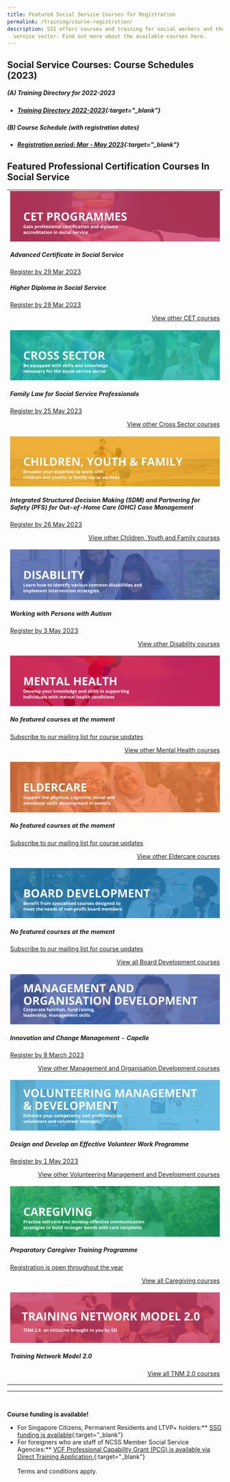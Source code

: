 ```yaml
---
title: Featured Social Service Courses for Registration
permalink: /training/course-registration/
description: SSI offers courses and training for social workers and the social
  service sector. Find out more about the available courses here.
---
```

## Social Service Courses: Course Schedules (2023)

##### **(A) Training Directory for 2022-2023**
* ##### [Training Directory 2022-2023](/files/Files%20for%20Learners/FY22-Training-Directory-updated-1Sept22.pdf){:target="_blank"} 

##### **(B) Course Schedule (with registration dates)** <br>
* ##### [Registration period: Mar - May 2023](/files/Files%20for%20Learners/Monthly%20Featured%20Courses%20-%20Mar%20to%20May.pdf){:target="_blank"}

## Featured Professional Certification Courses In Social Service

<table>
	<tbody><tr><td><a href="https://www.ssi.gov.sg/training/cet-programmes/" target="\_blank"><img src="/images/training/cet-v2.png" alt="Continuing Education & Training (CET) Courses"></a><h5>Advanced Certificate in Social Service</h5><a href="https://www.ssi.gov.sg/training/cet-programmes/advanced-certificate-in-social-service/" target="\_blank">Register by 29 Mar 2023</a><h5>Higher Diploma in Social Service</h5><a href="https://www.ssi.gov.sg/training/cet-programmes/higher-diploma-in-social-service/" target="\_blank">Register by 29 Mar 2023</a><p></p><p style="text-align: right;"><a href="https://www.ssi.gov.sg/training/cet-programmes/" target="\_blank">View other CET courses</a></p></td>
		
</tr><tr> <td><a href="https://www.ssi.gov.sg/training/cross-sector/" target="\_blank"><img src="/images/training/cross-sector-v2.png" alt="Counselling, Motivational Interviewing & Behaviour Therapy Courses"></a><h5>Family Law for Social Service Professionals</h5><a href="https://iltms.ssi.gov.sg/registration/#/Course?coursecode=NLAW5089" target="\_blank">Register by 25 May 2023</a><p></p><p style="text-align: right;"><a href="https://www.ssi.gov.sg/training/cross-sector/" target="\_blank">View other Cross Sector courses</a></p></td>
		
</tr><tr> <td><a href="https://www.ssi.gov.sg/training/cyandf" target="\_blank"><img src="/images/training/cyf-v2.png" alt="Children & Youth Development, Family Therapy / Family Violence Courses: Equip volunteers with skills to work with children, youth and families."></a><h5>Integrated Structured Decision Making (SDM) and Partnering for Safety (PFS) for Out-of-Home Care (OHC) Case Management</h5><a href="https://iltms.ssi.gov.sg/registration/#/Course?coursecode=SCYF485" target="\_blank">Register by 26 May 2023</a><p></p><p style="text-align: right;"><a href="https://www.ssi.gov.sg/training/cyandf/" target="\_blank">View other Children, Youth and Family courses</a></p></td>

</tr><tr> <td><a href="https://www.ssi.gov.sg/training/disability/" target="\_blank"><img src="/images/training/disability-v2.png" alt="Disability Care / Special Needs Courses"></a><h5>Working with Persons with Autism</h5><a href="https://iltms.ssi.gov.sg/registration/#/Course?coursecode=SDIS87" target="\_blank">Register by 3 May 2023 </a><p></p><p style="text-align: right;"><a href="https://www.ssi.gov.sg/training/disability/" target="\_blank">View other Disability courses</a></p></td>

</tr><tr> <td><a href="https://www.ssi.gov.sg/training/mental-health/" target="\_blank"><img src="/images/training/mental-health-v2.png" alt="Mental Health Conditions & Recovery Courses"></a><h5>No featured courses at the moment</h5><a href="https://www.ssi.gov.sg/about-us/mailing-list/" target="\_blank">Subscribe to our mailing list for course updates </a><p style="text-align: right;"><a href="https://www.ssi.gov.sg/training/mental-health" target="\_blank">View other Mental Health courses</a></p></td>

</tr><tr> <td><a href="https://www.ssi.gov.sg/training/eldercare/" target="\_blank"><img src="/images/training/eldercare-v2.png" alt="Caring and communicating with dementia and senior persons courses"></a><h5>No featured courses at the moment</h5><a href="https://www.ssi.gov.sg/about-us/mailing-list/" target="\_blank">Subscribe to our mailing list for course updates </a><p></p><p style="text-align: right;"><a href="https://www.ssi.gov.sg/training/eldercare/" target="\_blank">View other Eldercare courses</a></p></td>

</tr><tr> <td><a href="https://www.ssi.gov.sg/training/board-development/" target="\_blank"><img src="/images/training/board-v2.png" alt="Board Development Courses"></a><h5>No featured courses at the moment</h5><a href="https://www.ssi.gov.sg/about-us/mailing-list/" target="\_blank">Subscribe to our mailing list for course updates</a><p style="text-align: right;"><a href="https://www.ssi.gov.sg/training/board-development/" target="\_blank">View all Board Development courses</a></p></td>
	
</tr><tr> <td><a href="https://www.ssi.gov.sg/training/management-and-organisation-development/" target="\_blank"><img src="/images/training/mod-v2.png" alt="Social Service / Nonprofit Leadership and Management Training Course"></a><h5>Innovation and Change Management - Capelle</h5><a href="https://www.capelleconsulting.com/innovation-and-change-management-sfw-synchronous-e-learning/" target="\_blank">Register by 8 March 2023</a><p></p><p style="text-align: right;"><a href="https://www.ssi.gov.sg/training/management-and-organisation-development/" target="\_blank">View other Management and Organisation Development courses</a></p></td>

</tr><tr> <td><a href="https://www.ssi.gov.sg/training/volunteer-development-and-management/" target="\_blank"><img src="/images/training/volunteer-v2.png" alt="Equip volunteers with knowledge, develop volunteer management capabilities"></a><h5>Design and Develop an Effective Volunteer Work Programme</h5><a href="https://iltms.ssi.gov.sg/registration/#/Course?coursecode=NVOL5809" target="\_blank">Register by 1 May 2023</a><p></p><p style="text-align: right;"><a href="https://www.ssi.gov.sg/training/volunteer-development-and-management/" target="\_blank">View other Volunteering Management and Development courses</a></p></td>

</tr><tr> <td><a href="https://www.ssi.gov.sg/training/caregiving/" target="\_blank"><img src="/images/training/caregiving-v2.png" alt="Caregiver Training Courses"></a><h5>Preparatory Caregiver Training Programme</h5><a href="https://iltms.ssi.gov.sg/registration/#/Course?coursecode=SSI0002" target="\_blank">Registration is open throughout the year</a><p style="text-align: right;"><a href="https://www.ssi.gov.sg/training/caregiving/" target="\_blank">View all Caregiving courses</a></p></td>
	</tr><tr> <td><a href="https://www.ssi.gov.sg/training/tnm-courses/" target="\_blank"><img src="/images/training/TNM-banner.png" alt="TNM 2.0, an initiative brought to you by SSI"></a><h5>Training Network Model 2.0</h5><p></p><p style="text-align: right;"><a href="https://www.ssi.gov.sg/training/tnm-courses/" target="\_blank">View all TNM 2.0 courses</a></p></td></tr></tbody></table>

--- 
<br>


**Course funding is available!**
* For Singapore Citizens, Permanent Residents and LTVP+ holders:** [SSG funding is available](https://www.ssg-wsg.gov.sg/individuals/training-grants-incentives.html){:target="_blank"}  
* For foreigners who are staff of NCSS Member Social Service Agencies:** [VCF Professional Capability Grant (PCG) is available via Direct Training Application.](https://www.ncss.gov.sg/grants-search/detail-page/VCFProfessionalCapabilityGrant-LocalTraining){:target="_blank"} <br><br>
Terms and conditions apply.
